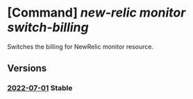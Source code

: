 # [Command] _new-relic monitor switch-billing_

Switches the billing for NewRelic monitor resource.

## Versions

### [2022-07-01](/Resources/mgmt-plane/L3N1YnNjcmlwdGlvbnMve30vcmVzb3VyY2Vncm91cHMve30vcHJvdmlkZXJzL25ld3JlbGljLm9ic2VydmFiaWxpdHkvbW9uaXRvcnMve30vc3dpdGNoYmlsbGluZw==/2022-07-01.xml) **Stable**

<!-- mgmt-plane /subscriptions/{}/resourcegroups/{}/providers/newrelic.observability/monitors/{}/switchbilling 2022-07-01 -->
